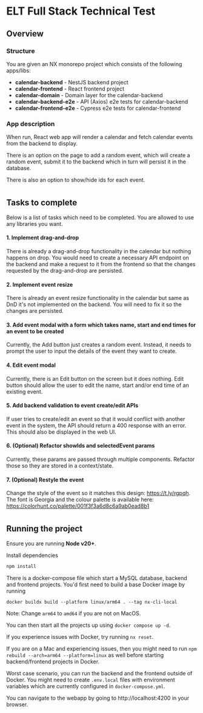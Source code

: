 # ELT Full Stack Technical Test

## Overview


### Structure
You are given an NX monorepo project which consists of the following apps/libs:


- **calendar-backend** - NestJS backend project
- **calendar-frontend** - React frontend project
- **calendar-domain** - Domain layer for the calendar-backend
- **calendar-backend-e2e** - API (Axios) e2e tests for calendar-backend
- **calendar-frontend-e2e** - Cypress e2e tests for calendar-frontend

### App description
When run, React web app will render a calendar and fetch calendar events from the backend to display. 

There is an option on the page to add a random event, which will create a random event, submit it to the backend which in turn will persist it in the database.

There is also an option to show/hide ids for each event.

#
## Tasks to complete

Below is a list of tasks which need to be completed. You are allowed to use any libraries you want.

#### 1. Implement drag-and-drop
  
  There is already a drag-and-drop functionality in the calendar but nothing happens on drop. You would need to create a necessary API endpoint on the backend and make a request to it from the frontend so that the changes requested by the drag-and-drop are persisted.
#### 2. Implement event resize

  There is already an event resize functionality in the calendar but same as DnD it's not implemented on the backend. You will need to fix it so the changes are persisted.
#### 3. Add event modal with a form which takes name, start and end times for an event to be created
  
  Currently, the Add button just creates a random event. Instead, it needs to prompt the user to input the details of the event they want to create.

#### 4. Edit event modal

  Currently, there is an Edit button on the screen but it does nothing. Edit button should allow the user to edit the name, start and/or end time of an existing event.

#### 5. Add backend validation to event create/edit APIs

  If user tries to create/edit an event so that it would conflict with another event in the system, the API should return a 400 response with an error. This should also be displayed in the web UI.

#### 6. (Optional) Refactor showIds and selectedEvent params

  Currently, these params are passed through multiple components. Refactor those so they are stored in a context/state.

#### 7. (Optional) Restyle the event

  Change the style of the event so it matches this design: https://t.ly/rgpqh. The font is Georgia and the colour palette is available here: https://colorhunt.co/palette/001f3f3a6d8c6a9ab0ead8b1



#
## Running the project

Ensure you are running **Node v20+**.

Install dependencies
```sh
npm install
```

There is a docker-compose file which start a MySQL database, backend and frontend projects. You'd first need to build a base Docker image by running
```
docker buildx build --platform linux/arm64 . --tag nx-cli-local
```
Note: Change `arm64` to `amd64` if you are not on MacOS.


You can then start all the projects up using `docker compose up -d`.

If you experience issues with Docker, try running `nx reset`.

If you are on a Mac and experiencing issues, then you might need to run `npm rebuild --arch=arm64 --platform=linux` as well before starting backend/frontend projects in Docker.

Worst case scenario, you can run the backend and the frontend outside of Docker. You might need to create `.env.local` files with environment variables which are currently configured in `docker-compose.yml`.

You can navigate to the webapp by going to http://localhost:4200 in your browser.
